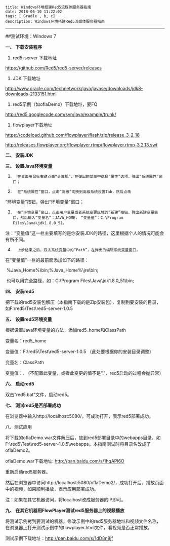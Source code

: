     title: Windows环境搭建Red5流媒体服务器指南
    date: 2018-06-10 11:22:02
    tags: [ Gradle , b, c]
    description: Windows环境搭建Red5流媒体服务器指南
---

##测试环境：Windows 7

**一、**   **下载安装程序**

1. red5-server 下载地址

https://github.com/Red5/red5-server/releases

 

1. JDK 下载地址

http://www.oracle.com/technetwork/java/javase/downloads/jdk8-downloads-2133151.html

 

1. red5示例（如oflaDemo）下载地址，要FQ

http://red5.googlecode.com/svn/java/example/trunk/

 

1. flowplayer下载地址

https://codeload.github.com/flowplayer/flash/zip/release_3_2_18

http://releases.flowplayer.org/flowplayer.rtmp/flowplayer.rtmp-3.2.13.swf

 

**二、**   **安装JDK**

 

**三、**   **设置Java环境变量**

1)       在桌面用鼠标右键点击“计算机”，在弹出的菜单中选择“属性”选项，弹出“系统属性”窗口；

2)       在“系统属性”窗口，点击“高级”切换到高级系统设置Tab，然后点击

“环境变量”按钮，弹出“环境变量”窗口；

3)       在“环境变量”窗口，点击用户变量或者系统变更区域的“新建”按钮，弹出新建变量窗口，然后输入“变量名”：JAVA_HOME，　“变量值”：C:\Program Files\Java\jdk1.8.0_51。

​    注：“变量值”这一栏主要填写的是你安装JDK的路径，这里根据个人的情况可能会有所不同。

 

4)       上步结束之后，双击系统变量中的“Path”，在弹出的编辑系统变量窗口，

在“变量值”一栏的最前面添加如下的路径：

​    %Java_Home%\bin;%Java_Home%\jre\bin;

​    也可以用完全路径，如：C:\Program Files\Java\jdk1.8.0_51\\bin;

 

**四、**   **安装red5**

把下载的red5安装包解压（本指南下载的是Zip安装包），复制到要安装的目录，如F:\red5\Test\red5-server-1.0.5

 

**五、**   **设置red5环境变量**

根据设置Java环境变量的方法，添加red5_home和ClassPath

 

变量名：red5_home

变量值：F:\red5\Test\red5-server-1.0.5  （此处要根据你的安装目录调整）

 

变量名：ClassPath

变量值：.  （不配置此变量，或者此变更的值不是“.”，red5启动的过程会抛异常）

 

**六、**   **启动red5**

双击“red5.bat”文件，启动red5。

 

**七、**   **测试red5是否部署成功**

在浏览器中输入http://localhost:5080/，可成功打开，表示red5部署成功。

 

八、测试应用

将下载的oflaDemo.war文件解压后，放到red5部署目录中的webapps目录，如F:\red5\Test\red5-server-1.0.5\webapps。本指南测试时将目录名改成了oflaDemo2。

oflaDemo.war下载地址: http://pan.baidu.com/s/1hqAPl6O

 

重新启动red5服务器。

然后在浏览器中访问http://localhost:5080/oflaDemo2/，成功打开后，播放页面中的视频，如果顺利播放，表示应用部署成功。

 

注：如果在其它机器访问，将localhost改成服务器的IP即可。

 

**九、**   **在其它机器用FlowPlayer测试red5服务器上的视频播放**

将测试示例拷到要测试的机器，修改示例中的red5服务器地址和视频文件名称，在浏览器上打开测试示例中的flowplayer.html文件，看视频是否正常播放。

测试示例下载地址：http://pan.baidu.com/s/1dD8n8jf